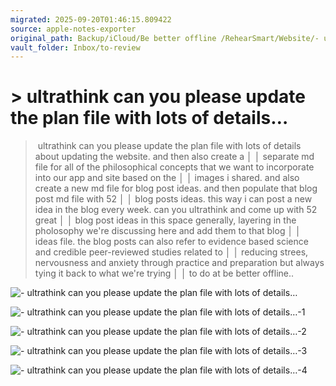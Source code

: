 ```yaml
---
migrated: 2025-09-20T01:46:15.809422
source: apple-notes-exporter
original_path: Backup/iCloud/Be better offline /RehearSmart/Website/- ultrathink can you please update the plan file with lots of details….md
vault_folder: Inbox/to-review
---
```

# > ultrathink can you please update the plan file with lots of details…

> ultrathink can you please update the plan file with lots of details about updating the website. and then also create a    │
│   separate md file for all of the philosophical concepts that we want to incorporate into our app and site based on the     │
│   images i shared. and also create a new md file for blog post ideas. and then populate that blog post md file with 52      │
│   blog posts ideas. this way i can post a new idea in the blog every week. can you ultrathink and come up with 52 great     │
│   blog post ideas in this space generally, layering in the pholosophy we're discussing here and add them to that blog       │
│   ideas file. the blog posts can also refer to evidence based science and credible peer-reviewed studies related to         │
│   reducing strees, nervousness and anxiety through practice and preparation but always tying it back to what we're trying   │
│   to do at be better offline..

![- ultrathink can you please update the plan file with lots of details…](images/- ultrathink%20can%20you%20please%20update%20the%20plan%20file%20with%20lots%20of%20details….png)

![- ultrathink can you please update the plan file with lots of details…-1](images/- ultrathink%20can%20you%20please%20update%20the%20plan%20file%20with%20lots%20of%20details…-1.png)

![- ultrathink can you please update the plan file with lots of details…-2](images/- ultrathink%20can%20you%20please%20update%20the%20plan%20file%20with%20lots%20of%20details…-2.png)

![- ultrathink can you please update the plan file with lots of details…-3](images/- ultrathink%20can%20you%20please%20update%20the%20plan%20file%20with%20lots%20of%20details…-3.png)

![- ultrathink can you please update the plan file with lots of details…-4](images/- ultrathink%20can%20you%20please%20update%20the%20plan%20file%20with%20lots%20of%20details…-4.png)

